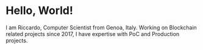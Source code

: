 # Hello, World!

I am Riccardo, Computer Scientist from Genoa, Italy.
Working on Blockchain related projects since 2017, I have expertise with PoC and Production projects.


